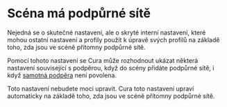 Scéna má podpůrné sítě
====
Nejedná se o skutečné nastavení, ale o skryté interní nastavení, které mohou ostatní nastavení a profily použít k úpravě svých profilů na základě toho, zda jsou ve scéně přítomny podpůrné sítě.

Pomocí tohoto nastavení se Cura může rozhodnout ukázat některá nastavení související s podpěrou, když do scény přidáte podpůrné sítě, i když [samotná podpěra](support_enable.md) není povolena.

Toto nastavení nebudete moci upravit. Cura toto nastavení upraví automaticky na základě toho, zda jsou ve scéně přítomny podpůrné sítě.